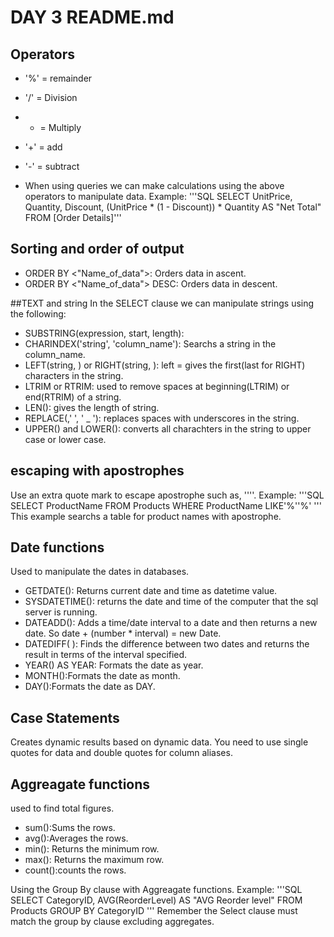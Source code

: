 # DAY 3 README.md

## Operators
- '%' = remainder
- '/' = Division
- * = Multiply
- '+' = add
- '-' = subtract

- When using queries we can make calculations using the above operators to manipulate data. Example:
'''SQL SELECT UnitPrice, Quantity, Discount, (UnitPrice * (1 - Discount)) * Quantity AS "Net Total" FROM [Order Details]'''


## Sorting and order of output

- ORDER BY <"Name_of_data">: Orders data in ascent.
- ORDER BY <"Name_of_data"> DESC: Orders data in descent.


##TEXT and string
In the SELECT clause we can manipulate strings using the following:

- SUBSTRING(expression, start, length):
- CHARINDEX('string', 'column_name'): Searchs a string in the column_name.
- LEFT(string, <number>) or RIGHT(string, <number>): left = gives the first(last for RIGHT) <number> characters in the string.
- LTRIM or RTRIM: used to remove spaces at beginning(LTRIM) or end(RTRIM) of a string.
- LEN(<string>): gives the length of string.
- REPLACE(<string>,' ', ' _ '): replaces spaces with underscores in the string.
- UPPER(<string>) and LOWER(<string>): converts all charachters in the string to upper case or lower case.

## escaping with apostrophes
Use an extra quote mark to escape apostrophe such as, ''''. Example:
'''SQL SELECT ProductName FROM Products WHERE ProductName LIKE'%''%'
'''
This example searchs a table for product names with apostrophe.

## Date functions
Used to manipulate the dates in databases.

- GETDATE(): Returns current date and time as datetime value.
- SYSDATETIME(): returns the date and time of the computer that the sql server is running.
- DATEADD(<interval><number><date>): Adds a time/date interval to a date and then returns a new date. So date + (number * interval) = new Date.
- DATEDIFF(<interval> <date1> <date2>): Finds the difference between two dates and returns the result in terms of the interval specified.
- YEAR(<date>) AS YEAR: Formats the date as year.
- MONTH(<date>):Formats the date as month.
- DAY(<date>):Formats the date as DAY.

## Case Statements
Creates dynamic results based on dynamic data. You need to use single quotes for data and double quotes for column aliases.

## Aggreagate functions
used to find total figures.
- sum(<Column Name>):Sums the rows.
- avg(<Column Name>):Averages the rows.
- min(<Column Name>): Returns the minimum row.
- max(<Column Name>): Returns the maximum row.
- count(<Column Name>):counts the rows.

Using the Group By clause with Aggreagate functions. Example:
'''SQL
SELECT CategoryID, AVG(ReorderLevel) AS "AVG Reorder level"
FROM Products
GROUP BY CategoryID
'''
Remember the Select clause must match the group by clause excluding aggregates.
